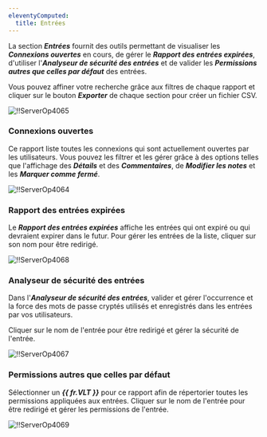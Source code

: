 ```yaml
---
eleventyComputed:
  title: Entrées
---
```

La section ***Entrées*** fournit des outils permettant de visualiser les ***Connexions ouvertes*** en cours, de gérer le ***Rapport des entrées expirées***, d'utiliser l'***Analyseur de sécurité des entrées*** et de valider les ***Permissions autres que celles par défaut*** des entrées.

Vous pouvez affiner votre recherche grâce aux filtres de chaque rapport et cliquer sur le bouton ***Exporter*** de chaque section pour créer un fichier CSV.

![!!ServerOp4065](https://cdnweb.devolutions.net/docs/fr/server/ServerOp4065.png)

### Connexions ouvertes

Ce rapport liste toutes les connexions qui sont actuellement ouvertes par les utilisateurs. Vous pouvez les filtrer et les gérer grâce à des options telles que l'affichage des ***Détails*** et des ***Commentaires***, de ***Modifier les notes*** et les ***Marquer comme fermé***.

![!!ServerOp4064](https://cdnweb.devolutions.net/docs/fr/server/ServerOp4064.png)

### Rapport des entrées expirées

Le ***Rapport des entrées expirées*** affiche les entrées qui ont expiré ou qui devraient expirer dans le futur. Pour gérer les entrées de la liste, cliquer sur son nom pour être redirigé.

![!!ServerOp4068](https://cdnweb.devolutions.net/docs/fr/server/ServerOp4068.png)

### Analyseur de sécurité des entrées

Dans l'***Analyseur de sécurité des entrées***, valider et gérer l'occurrence et la force des mots de passe cryptés utilisés et enregistrés dans les entrées par vos utilisateurs.

Cliquer sur le nom de l'entrée pour être redirigé et gérer la sécurité de l'entrée.

![!!ServerOp4067](https://cdnweb.devolutions.net/docs/fr/server/ServerOp4067.png)

### Permissions autres que celles par défaut

Sélectionner un ***{{ fr.VLT }}*** pour ce rapport afin de répertorier toutes les permissions appliquées aux entrées. Cliquer sur le nom de l'entrée pour être redirigé et gérer les permissions de l'entrée.

![!!ServerOp4069](https://cdnweb.devolutions.net/docs/fr/server/ServerOp4069.png)
